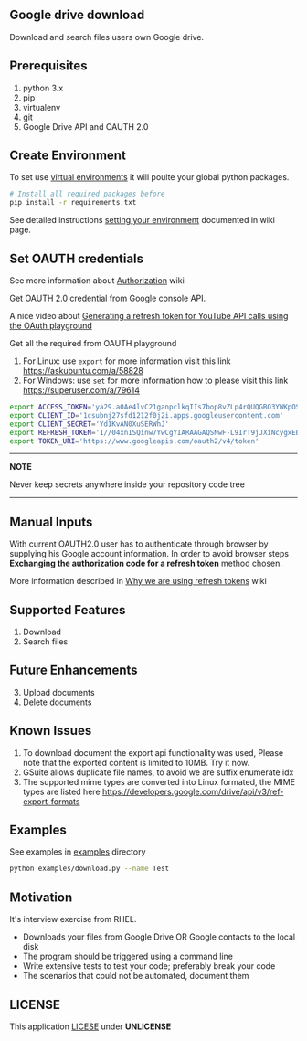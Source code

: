 ## Google drive download
Download and search files users own Google drive.

## Prerequisites
1. python 3.x
2. pip
3. virtualenv
4. git
5. Google Drive API and OAUTH 2.0

## Create Environment
To set use [virtual environments](https://docs.python.org/3/tutorial/venv.html) it will poulte your global python packages.

``` Bash
# Install all required packages before
pip install -r requirements.txt
```
See detailed instructions [setting your environment](https://github.com/vkosuri/GDriveDownload/wiki/Create-local-environment) documented in wiki page.

## Set OAUTH credentials

See more information about [Authorization](https://github.com/vkosuri/GDriveDownload/wiki/Authorization) wiki

Get OAUTH 2.0 credential from Google console API.

A nice video about [Generating a refresh token for YouTube API calls using the OAuth playground](https://www.youtube.com/watch?v=hfWe1gPCnzc)

Get all the required from OAUTH playground

1. For Linux: use ``export`` for more information visit this link https://askubuntu.com/a/58828
2. For Windows: use ``set`` for more information how to please visit this link https://superuser.com/a/79614

``` Bash
export ACCESS_TOKEN='ya29.a0Ae4lvC21ganpclkqIIs7bop8vZLp4rQUQGBO3YWKpOSsEDr1_gdEYpbXRN1N'
export CLIENT_ID='1csubnj27sfd1212f0j2i.apps.googleusercontent.com'
export CLIENT_SECRET='Yd1KvAN0XuSERWhJ'
export REFRESH_TOKEN='1//04xnISQinw7YwCgYIARAAGAQSNwF-L9IrT9jJXiNcygxEB_uFQOUpZXADwHxLKhRhhgAP'
export TOKEN_URI='https://www.googleapis.com/oauth2/v4/token'
```
---
**NOTE**

Never keep secrets anywhere inside your repository code tree

---

## Manual Inputs
With current OAUTH2.0 user has to authenticate through browser by supplying his Google account information. In order to avoid browser steps **Exchanging the authorization code for a refresh token** method chosen.

More information described in [Why we are using refresh tokens](https://github.com/vkosuri/GDriveDownload/wiki/Why-we-are-using-refresh-tokens) wiki

## Supported Features
1. Download
2. Search files

## Future Enhancements
3. Upload documents
4. Delete documents

## Known Issues
1. To download document the export api functionality was used, Please note that the exported content is limited to 10MB. Try it now.
2. GSuite allows duplicate file names, to avoid we are suffix enumerate idx
3. The supported mime types are converted into Linux formated, the MIME types are listed here https://developers.google.com/drive/api/v3/ref-export-formats

## Examples
See examples in [examples](./examples) directory
``` Bash
python examples/download.py --name Test
```

## Motivation
It's interview exercise from RHEL.
* Downloads your files from Google Drive OR Google contacts to the local disk
* The program should be triggered using a command line
* Write extensive tests to test your code; preferably break your code
* The scenarios that could not be automated, document them

## LICENSE
This application [LICESE](./LICENSE) under **UNLICENSE**
